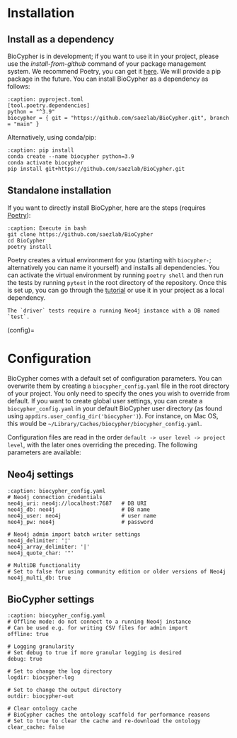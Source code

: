 # Installation
## Install as a dependency
BioCypher is in development; if you want to use it in your project, please use
the *install-from-github* command of your package management system. We
recommend Poetry, you can get it
[here](https://python-poetry.org/docs/#installation). We
will provide a pip package in the future. You can install BioCypher as a
dependency as follows:

```{code-block} yaml
:caption: pyproject.toml
[tool.poetry.dependencies]
python = "^3.9"
biocypher = { git = "https://github.com/saezlab/BioCypher.git", branch = "main" }
```

Alternatively, using conda/pip:

```{code-block} bash
:caption: pip install
conda create --name biocypher python=3.9
conda activate biocypher
pip install git+https://github.com/saezlab/BioCypher.git
```

## Standalone installation
If you want to directly install BioCypher, here are the steps (requires
[Poetry](https://python-poetry.org/docs/#installation)):

```{code-block} bash
:caption: Execute in bash
git clone https://github.com/saezlab/BioCypher
cd BioCypher
poetry install
```

Poetry creates a virtual environment for you (starting with `biocypher-`;
alternatively you can name it yourself) and installs all dependencies. You can
activate the virtual environment by running `poetry shell` and then run the
tests by running `pytest` in the root directory of the repository. Once this is
set up, you can go through the [tutorial](tutorial) or use it in your project as
a local dependency.

```{note}
The `driver` tests require a running Neo4j instance with a DB named `test`.
```

(config)=
# Configuration
BioCypher comes with a default set of configuration parameters. You can
overwrite them by creating a `biocypher_config.yaml` file in the root directory
of your project. You only need to specify the ones you wish to override from
default. If you want to create global user settings, you can create a
`biocypher_config.yaml` in your default BioCypher user directory (as found using
`appdirs.user_config_dir('biocypher')`). For instance, on Mac OS, this would be
`~/Library/Caches/biocypher/biocypher_config.yaml`.

Configuration files are read in the order `default -> user level -> project
level`, with the later ones overriding the preceding. The following parameters
are available:

## Neo4j settings
```{code-block} yaml
:caption: biocypher_config.yaml
# Neo4j connection credentials
neo4j_uri: neo4j://localhost:7687   # DB URI
neo4j_db: neo4j                     # DB name
neo4j_user: neo4j                   # user name
neo4j_pw: neo4j                     # password

# Neo4j admin import batch writer settings
neo4j_delimiter: '¦'
neo4j_array_delimiter: '|'
neo4j_quote_char: '"'

# MultiDB functionality
# Set to false for using community edition or older versions of Neo4j
neo4j_multi_db: true
```

## BioCypher settings
```{code-block} yaml
:caption: biocypher_config.yaml
# Offline mode: do not connect to a running Neo4j instance
# Can be used e.g. for writing CSV files for admin import
offline: true

# Logging granularity
# Set debug to true if more granular logging is desired
debug: true

# Set to change the log directory
logdir: biocypher-log

# Set to change the output directory
outdir: biocypher-out

# Clear ontology cache
# BioCypher caches the ontology scaffold for performance reasons
# Set to true to clear the cache and re-download the ontology
clear_cache: false
```
